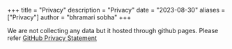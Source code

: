 +++
title = "Privacy"
description = "Privacy"
date = "2023-08-30"
aliases = ["Privacy"]
author = "bhramari sobha"
+++

We are not collecting any data but it hosted through github pages. Please refer [GitHub Privacy Statement](https://docs.github.com/en/site-policy/privacy-policies/github-privacy-statement)
